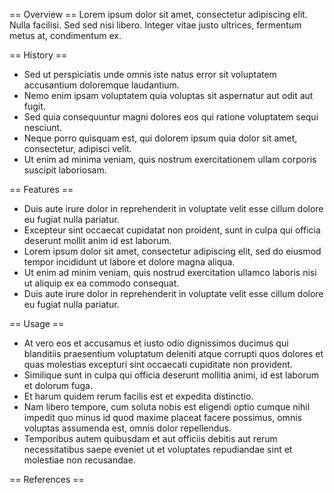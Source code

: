 == Overview ==
Lorem ipsum dolor sit amet, consectetur adipiscing elit. Nulla facilisi. Sed sed nisi libero. Integer vitae justo ultrices, fermentum metus at, condimentum ex.

== History ==
* Sed ut perspiciatis unde omnis iste natus error sit voluptatem accusantium doloremque laudantium.
* Nemo enim ipsam voluptatem quia voluptas sit aspernatur aut odit aut fugit.
* Sed quia consequuntur magni dolores eos qui ratione voluptatem sequi nesciunt.
* Neque porro quisquam est, qui dolorem ipsum quia dolor sit amet, consectetur, adipisci velit.
* Ut enim ad minima veniam, quis nostrum exercitationem ullam corporis suscipit laboriosam.

== Features ==
* Duis aute irure dolor in reprehenderit in voluptate velit esse cillum dolore eu fugiat nulla pariatur.
* Excepteur sint occaecat cupidatat non proident, sunt in culpa qui officia deserunt mollit anim id est laborum.
* Lorem ipsum dolor sit amet, consectetur adipiscing elit, sed do eiusmod tempor incididunt ut labore et dolore magna aliqua.
* Ut enim ad minim veniam, quis nostrud exercitation ullamco laboris nisi ut aliquip ex ea commodo consequat.
* Duis aute irure dolor in reprehenderit in voluptate velit esse cillum dolore eu fugiat nulla pariatur.

== Usage ==
* At vero eos et accusamus et iusto odio dignissimos ducimus qui blanditiis praesentium voluptatum deleniti atque corrupti quos dolores et quas molestias excepturi sint occaecati cupiditate non provident.
* Similique sunt in culpa qui officia deserunt mollitia animi, id est laborum et dolorum fuga.
* Et harum quidem rerum facilis est et expedita distinctio.
* Nam libero tempore, cum soluta nobis est eligendi optio cumque nihil impedit quo minus id quod maxime placeat facere possimus, omnis voluptas assumenda est, omnis dolor repellendus.
* Temporibus autem quibusdam et aut officiis debitis aut rerum necessitatibus saepe eveniet ut et voluptates repudiandae sint et molestiae non recusandae.

== References ==
<references/>
